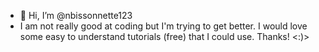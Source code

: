 - 👋 Hi, I’m @nbissonnette123
- I am not really good at coding but I'm trying to get better. I would love some easy to understand tutorials (free) that I could use. 
Thanks! <:)> 

<!---
nbissonnette123/nbissonnette123 is a ✨ special ✨ repository because its `README.md` (this file) appears on your GitHub profile.
You can click the Preview link to take a look at your changes.
--->
